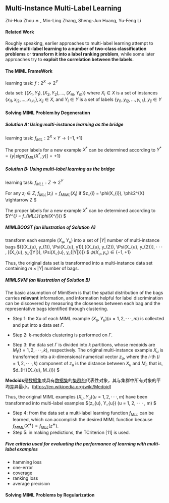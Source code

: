 ## Multi-Instance Multi-Label Learning

Zhi-Hua Zhou ∗ , Min-Ling Zhang, Sheng-Jun Huang, Yu-Feng Li 

#### Related Work

Roughly speaking, earlier approaches to multi-label learning attempt to **divide multi-label learning to a number of two-class classification problems** or **transform it into a label ranking problem**, while some later approaches try to **exploit the correlation between the labels**.

#### The MIML FrameWork

learning task:  $f: 2^{X}\rightarrow 2^{Y}$ 

data set:	  $\{(X_{1},Y_{1}), (X_{2},Y_{2}), ..., (X_{m},Y_{m})\}$ where $X_{i}\in X$ is a set of instances $\{x_{i1}, x_{i2}, ..., x_{i,n_{i}}\}, x_{ij}\in X$, and $Y_{i}\in Y$ is a set of labels $\{y_{i1}, y_{i2}, ..., y_{i,l_{i}}\}, y_{ij}\in Y$



#### Solving MIML Problem by Degeneration

##### Solution A: Using multi-instance learning as the bridge

learning task: $f_{MIL}: 2^{X}\times Y \rightarrow \{-1,+1\}$   

The proper labels for a new example $X^{*}$ can be determined according to $Y^{*} = \{y|sign[f_{MIL}(X^{*}, y)] = +1\}$ 

##### Solution B: Using multi-label learning as the bridge

learning task: $f_{MLL}: Z \rightarrow 2^{Y}$ 

For any $z_{i} \in Z$, $f_{MLL}(z_{i}) = f_{MIML}(X_{i})$ if $z_{i} = \phi(X_{i}), \phi:2^{X} \rightarrow Z $

The proper labels for a new example $X^{*}$ can be determined according to $Y^{*} = f_{MLL}(\phi(X^{*})) $ 

##### MIMLBOOST (an illustration of Solution A)

transform each example $(X_{u},Y_{u})$ into a set of $|Y|$ number of multi-instance bags $\{[(X_{u}, y_{1}), \Psi(X_{u}, y1)],[(X_{u}, y_{2}), \Psi(X_{u}, y_{2})], · · · , [(X_{u}, y_{|Y|}), \Psi(X_{u}, y_{|Y|})]\} $ $\psi(X_{u}, y_{v}) \in \{-1, +1\}$ 

Thus, the original data set is transformed into a multi-instance data set
containing $m \times |Y|$ number of bags. 

##### MIMLSVM (an illustration of Solution B)

The basic assumption of MimlSvm is that the spatial distribution of the bags carries **relevant** information, and information helpful for label discrimination can be discovered by measuring the closeness between each bag and the representative bags identified through clustering.  

- Step 1: the Xu of each MIML example $(X_{u}, Y_{u}) (u =1, 2, · · · , m)$ is collected and put into a data set $\Gamma$. 

- Step 2: $k$-medoids clustering is performed on $\Gamma$.

- Step 3: the data set $\Gamma$ is divided into $k$ partitions, whose medoids are $M_{t} (t = 1, 2, · · · , k)$, respectively. The original multi-instance example $X_{u}$ is transformed into a $k$-dimensional numerical vector $z_{u}$, where the $i$-th $(i = 1, 2, · · · , k)$ component of $z_{u}$ is the distance between $X_{u}$ and $M_{i}$, that is, $d_{H}(X_{u}, M_{i}) $  

**Medoids**是[数据集](https://en.wikipedia.org/wiki/Data_set)或具有[数据集](https://en.wikipedia.org/wiki/Data_set)的[集群的](https://en.wikipedia.org/wiki/Cluster_analysis)代表性对象，其与集群中所有对象的平均差异最小。(https://en.wikipedia.org/wiki/Medoid)

Thus, the original MIML examples $(X_{u}, Y_{u}) (u = 1, 2, · · · , m)$ have been transformed into multi-label examples $(z_{u}, Y_{u}) (u = 1, 2, · · · , m) $ 

- Step 4: from the data set a multi-label learning function $f_{MLL}$ can be learned, which
  can accomplish the desired MIML function because $f_{MIML}(X^{∗}) = f_{MLL}(z^{∗})$. 
- Step 5: in making predictions, the TCriterion [11] is used.

##### Five criteria used for evaluating the performance of learning with multi-label examples

- hamming loss
- one-error
- coverage
- ranking loss
- average precision

#### Solving MIML Problems by Regularization








